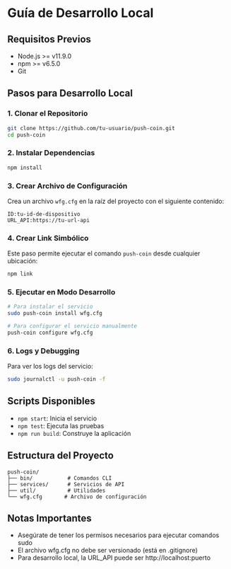 # Guía de Desarrollo Local

## Requisitos Previos
- Node.js >= v11.9.0
- npm >= v6.5.0
- Git

## Pasos para Desarrollo Local

### 1. Clonar el Repositorio
```bash
git clone https://github.com/tu-usuario/push-coin.git
cd push-coin
```

### 2. Instalar Dependencias
```bash
npm install
```

### 3. Crear Archivo de Configuración
Crea un archivo `wfg.cfg` en la raíz del proyecto con el siguiente contenido:
```
ID:tu-id-de-dispositivo
URL_API:https://tu-url-api
```

### 4. Crear Link Simbólico
Este paso permite ejecutar el comando `push-coin` desde cualquier ubicación:
```bash
npm link
```

### 5. Ejecutar en Modo Desarrollo
```bash
# Para instalar el servicio
sudo push-coin install wfg.cfg

# Para configurar el servicio manualmente
push-coin configure wfg.cfg
```

### 6. Logs y Debugging
Para ver los logs del servicio:
```bash
sudo journalctl -u push-coin -f
```

## Scripts Disponibles

- `npm start`: Inicia el servicio
- `npm test`: Ejecuta las pruebas
- `npm run build`: Construye la aplicación

## Estructura del Proyecto
```
push-coin/
├── bin/           # Comandos CLI
├── services/      # Servicios de API
├── util/          # Utilidades
└── wfg.cfg       # Archivo de configuración
```

## Notas Importantes
- Asegúrate de tener los permisos necesarios para ejecutar comandos sudo
- El archivo wfg.cfg no debe ser versionado (está en .gitignore)
- Para desarrollo local, la URL_API puede ser http://localhost:puerto
